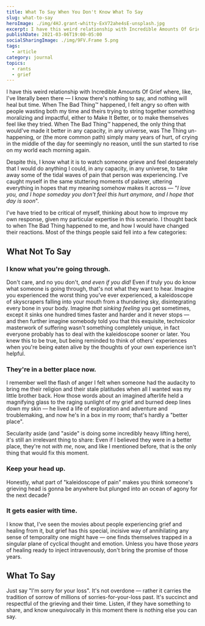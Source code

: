 ```yaml
---
title: What To Say When You Don't Know What To Say
slug: what-to-say
heroImage: ./img/4HJ.grant-whitty-ExV72ahe4sE-unsplash.jpg
excerpt: I have this weird relationship with Incredible Amounts Of Grief where, like, I’ve literally been there — I know there’s nothing to say, and nothing will heal but time. But I know well the urge to say ~something~. Here's what to say, and maybe more importantly, what not to say.
publishDate: 2021-03-06T19:00-05:00
socialSharingImage: ./img/9FV.Frame 5.png
tags:
  - article
category: journal
topics:
  - rants
  - grief
---
```


I have this weird relationship with Incredible Amounts Of Grief where, like, I've literally been there — I know there's nothing to say, and nothing will heal but time. When The Bad Thing™ happened, I felt angry so often with people wasting both my time and theirs trying to string together something moralizing and impactful, either to Make It Better, or to make themselves feel like they tried. When The Bad Thing™ happened, the only thing that would've made it better in any capacity, in any universe, was The Thing un-happening, or (the more common path) simply many years of hurt, of crying in the middle of the day for seemingly no reason, until the sun started to rise on my world each morning again.

Despite this, I know what it is to watch someone grieve and feel desperately that I would do anything I could, in any capacity, in any universe, to take away some of the tidal waves of pain that person was experiencing. I've caught myself in the same stuttering moments of palaver, uttering everything in hopes that my meaning somehow makes it across — "_I love you, and I hope someday you don't feel this hurt anymore, and I hope that day is soon_".

I've have tried to be critical of myself, thinking about how to improve my own response, given my particular expertise in this scenario. I thought back to when The Bad Thing happened to me, and how I would have changed their reactions. Most of the things people said fell into a few categories:

## What Not To Say

### I know what you're going through.

Don't care, and no you don't, _and even if you did!_ Even if truly you do know what someone is going through, that's not what they want to hear. Imagine you experienced the worst thing you've ever experienced, a kaleidoscope of skyscrapers falling into your mouth from a thundering sky, disintegrating every bone in your body. Imagine _that sinking feeling_ you get sometimes, except it sinks one hundred times faster and harder and it never stops — and then further imagine somebody told you that this exquisite, technicolor masterwork of suffering wasn't something completely unique, in fact everyone probably has to deal with the kaleidoscope sooner or later. You knew this to be true, but being reminded to think of others' experiences when you're being eaten alive by the thoughts of your own experience isn't helpful.

### They're in a better place now.

I remember well the flash of anger I felt when someone had the audacity to bring me their religion and their stale platitudes when all I wanted was my little brother back. How those words about an imagined afterlife held a magnifying glass to the raging sunlight of my grief and burned deep lines down my skin — he lived a life of exploration and adventure and troublemaking, and now he's in a box in my room; that's hardly a "better place".

Secularity aside (and "aside" is doing some incredibly heavy lifting here), it's still an irrelevant thing to share: Even if I believed they were in a better place, they're not _with me_, now, and like I mentioned before, that is the only thing that would fix this moment.

### Keep your head up.

Honestly, what part of "kaleidoscope of pain" makes you think someone's grieving head is gonna be anywhere but plunged into an ocean of agony for the next decade?

### It gets easier with time.

I know that, I've seen the movies about people experiencing grief and healing from it, but grief has this special, incisive way of annihilating any sense of temporality one might have — one finds themselves trapped in a singular plane of cyclical thought and emotion. Unless you have those _years_ of healing ready to inject intravenously, don't bring the promise of those years.

## What To Say

Just say "I'm sorry for your loss". It's not overdone — rather it carries the tradition of sorrow of millions of sorries-for-your-loss past. It's succinct and respectful of the grieving and their time. Listen, if they have something to share, and know unequivocally in this moment there is nothing else you can say.
